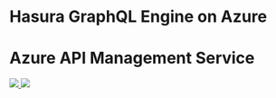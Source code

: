 # Hasura GraphQL Engine on Azure

# Azure API Management Service

<a href="https://portal.azure.com/#create/Microsoft.Template/uri/https://raw.githubusercontent.com/hasura/graphql-engine-on-azure/master/arm/azuredeploy.json" target="_blank">
    <img src="http://azuredeploy.net/deploybutton.png"/>
</a>
<a href="http://armviz.io/#/?load=https%3A%2F%2Fraw.githubusercontent.com%2FAzure%2Fazure-quickstart-templates%2Fmaster%2F101-api-management-create-with-msi%2Fazuredeploy.json" target="_blank">
    <img src="http://armviz.io/visualizebutton.png"/>
</a>

